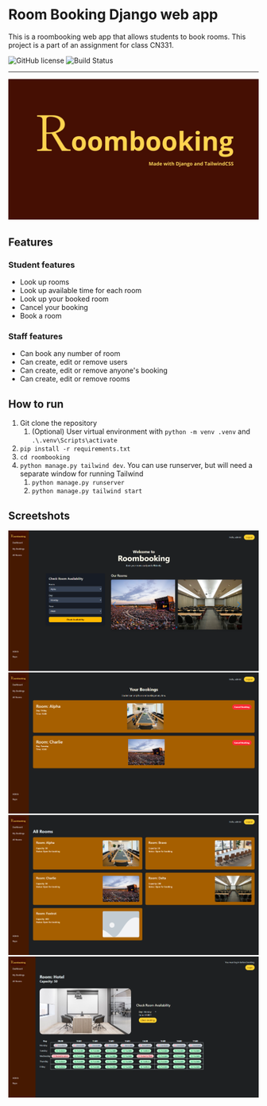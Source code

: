 # Room Booking Django web app
This is a roombooking web app that allows students to book rooms. This project is a part of an assignment for class CN331.

![GitHub license](https://img.shields.io/badge/license-MIT-blue.svg)
![Build Status](https://img.shields.io/badge/progress-25-brightgreen)

---
![title](Screenshots/Title.jpg)

## Features

### Student features
- Look up rooms
- Look up available time for each room
- Look up your booked room
- Cancel your booking
- Book a room

### Staff features
- Can book any number of room
- Can create, edit or remove users
- Can create, edit or remove anyone's booking
- Can create, edit or remove rooms


## How to run
1. Git clone the repository
   1. (Optional) User virtual environment with `python -m venv .venv` and `.\.venv\Scripts\activate`
2. `pip install -r requirements.txt`
3. `cd roombooking`
4. `python manage.py tailwind dev`.
   You can use runserver, but will need a separate window for running Tailwind
   1. `python manage.py runserver`
   2. `python manage.py tailwind start`

## Screetshots
![screenshot1](Screenshots/Screenshot1.png)
![screenshot2](Screenshots/Screenshot2.png)
![screenshot3](Screenshots/Screenshot3.png)
![screenshot4](Screenshots/Screenshot4.png)
